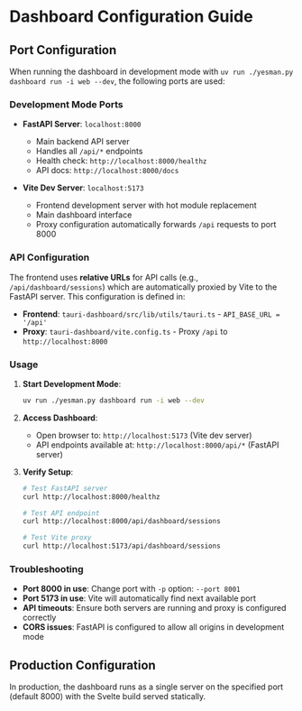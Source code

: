 # Dashboard Configuration Guide

## Port Configuration

When running the dashboard in development mode with `uv run ./yesman.py dashboard run -i web --dev`, the following ports
are used:

### Development Mode Ports

- **FastAPI Server**: `localhost:8000`

  - Main backend API server
  - Handles all `/api/*` endpoints
  - Health check: `http://localhost:8000/healthz`
  - API docs: `http://localhost:8000/docs`

- **Vite Dev Server**: `localhost:5173`

  - Frontend development server with hot module replacement
  - Main dashboard interface
  - Proxy configuration automatically forwards `/api` requests to port 8000

### API Configuration

The frontend uses **relative URLs** for API calls (e.g., `/api/dashboard/sessions`) which are automatically proxied by
Vite to the FastAPI server. This configuration is defined in:

- **Frontend**: `tauri-dashboard/src/lib/utils/tauri.ts` - `API_BASE_URL = '/api'`
- **Proxy**: `tauri-dashboard/vite.config.ts` - Proxy `/api` to `http://localhost:8000`

### Usage

1. **Start Development Mode**:

   ```bash
   uv run ./yesman.py dashboard run -i web --dev
   ```

1. **Access Dashboard**:

   - Open browser to: `http://localhost:5173` (Vite dev server)
   - API endpoints available at: `http://localhost:8000/api/*` (FastAPI server)

1. **Verify Setup**:

   ```bash
   # Test FastAPI server
   curl http://localhost:8000/healthz

   # Test API endpoint
   curl http://localhost:8000/api/dashboard/sessions

   # Test Vite proxy
   curl http://localhost:5173/api/dashboard/sessions
   ```

### Troubleshooting

- **Port 8000 in use**: Change port with `-p` option: `--port 8001`
- **Port 5173 in use**: Vite will automatically find next available port
- **API timeouts**: Ensure both servers are running and proxy is configured correctly
- **CORS issues**: FastAPI is configured to allow all origins in development mode

## Production Configuration

In production, the dashboard runs as a single server on the specified port (default 8000) with the Svelte build served
statically.
